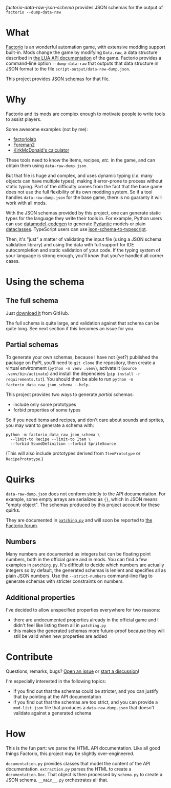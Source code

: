*factorio-data-raw-json-schema* provides JSON schemas for the output of `factorio --dump-data-raw`

What
====

[Factorio](https://factorio.com/) is an wonderful automation game, with extensive modding support built-in.
Mods change the game by modifying `Data.raw`, a data structure described in [the LUA API documentation](https://lua-api.factorio.com/latest/types/Data.html#raw) of the game.
Factorio provides a command-line option `--dump-data-raw` that outputs that data structure in JSON format to the file `script-output/data-raw-dump.json`.

This project provides [JSON schemas](https://json-schema.org/) for that file.

Why
===

Factorio and its mods are complex enough to motivate people to write tools to assist players.

Some awesome examples (not by me):
- [factoriolab](https://factoriolab.github.io)
- [Foreman2](https://github.com/DanielKote/Foreman2)
- [KirkMcDonald's calculator](https://kirkmcdonald.github.io)

These tools need to know the items, recipes, *etc.* in the game, and can obtain them using `data-raw-dump.json`.

But that file is huge and complex, and uses dynamic typing (*i.e.* many objects can have multiple types), making it error-prone to process without static typing.
Part of the difficulty comes from the fact that the base game does not use the full flexibility of its own modding system.
So if a tool handles `data-raw-dump.json` for the base game, there is no guaranty it will work with all mods.

With the JSON schemas provided by this project, one can generate static types for the language they write their tools in.
For example, Python users can use [datamodel-codegen](https://koxudaxi.github.io/datamodel-code-generator/) to generate [Pydantic](https://docs.pydantic.dev/latest/) models or plain [dataclasses](https://docs.python.org/3/library/dataclasses.html).
TypeScript users can use [json-schema-to-typescript](https://www.npmjs.com/package/json-schema-to-typescript).

Then, it's "just" a matter of validating the input file (using a JSON schema validation library) and using the data with full support for IDE autocompletion and static validation of your code.
If the typing system of your language is strong enough, you'll *know* that you've handled all corner cases.

Using the schema
================

The full schema
---------------

Just [download it](https://raw.githubusercontent.com/jacquev6/factorio-data-raw-json-schema/refs/heads/main/factorio-data-raw-json-schema.full.json) from GitHub.

The full schema is quite large, and validation against that schema can be quite long.
See next section if this becomes an issue for you.

Partial schemas
---------------

To generate your own schemas, because I have not (yet?) published the package on PyPI, you'll need to `git clone` the repository, then create a virtual environment (`python -m venv .venv`), activate it (`source .venv/bin/activate`) and install the depenceies (`pip install -r requirements.txt`).
You should then be able to run `python -m factorio_data_raw_json_schema --help`.

This project provides two ways to generate *partial* schemas:

- include only some prototypes
- forbid properties of some types

So if you need items and recipes, and don't care about sounds and sprites, you may want to generate a schema with:

    python -m factorio_data_raw_json_schema \
      --limit-to Recipe --limit-to Item \
      --forbid SoundDefinition --forbid SpriteSource

(This will also include prototypes derived from `ItemPrototype` or `RecipePrototype`.)

Quirks
======

`data-raw-dump.json` does not conform strictly to the API documentation.
For example, some empty arrays are serialized as `{}`, which in JSON means "empty object".
The schemas produced by this project account for these quirks.

They are documented in [`patching.py`](factorio_data_raw_json_schema/patching.py) and will soon be reported to [the Factorio forum](https://forums.factorio.com/viewforum.php?f=7).

Numbers
-------

Many numbers are documented as integers but can be floating point numbers, both in the official game and in mods.
You can find a few examples in `patching.py`.
It's difficult to decide which numbers are actually integers so by default, the generated schemas is lenient and specifies all as plain JSON numbers.
Use the `--strict-numbers` command-line flag to generate schemas with stricter constraints on numbers.

Additional properties
---------------------

I've decided to allow unspecified properties everywhere for two reasons:

- there are undocumented properties already in the official game and I didn't feel like listing them all in `patching.py`
- this makes the generated schemas more future-proof because they will still be valid when new properties are added

Contribute
==========

Questions, remarks, bugs? [Open an issue](https://github.com/jacquev6/factorio-data-raw-json-schema/issues) or [start a discussion](https://github.com/jacquev6/factorio-data-raw-json-schema/discussions)!

I'm especially interested in the following topics:

- if you find out that the schemas could be stricter, and you can justify that by pointing at the API documentation
- if you find out that the schemas are too strict, and you can provide a `mod-list.json` file that produces a `data-raw-dump.json` that doesn't validate against a generated schema

How
===

This is the fun part: we parse the HTML API documentation.
Like all good things Factorio, this project may be slightly over-engineered.

`documentation.py` provides classes that model the content of the API documentation.
`extraction.py` parses the HTML to create a `documentation.Doc`.
That object is then processed by `schema.py` to create a JSON schema.
`__main__.py` orchestrates all that.
